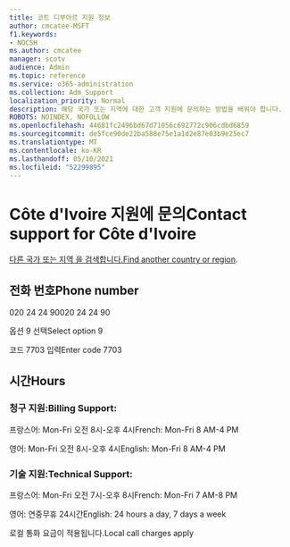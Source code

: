 ```yaml
---
title: 코트 디부아르 지원 정보
author: cmcatee-MSFT
f1.keywords:
- NOCSH
ms.author: cmcatee
manager: scotv
audience: Admin
ms.topic: reference
ms.service: o365-administration
ms.collection: Adm_Support
localization_priority: Normal
description: 해당 국가 또는 지역에 대한 고객 지원에 문의하는 방법을 배워야 합니다.
ROBOTS: NOINDEX, NOFOLLOW
ms.openlocfilehash: 44681fc2496bd67d71056c692772c906cdbd6859
ms.sourcegitcommit: de5fce90de22ba588e75e1a1d2e87e03b9e25ec7
ms.translationtype: MT
ms.contentlocale: ko-KR
ms.lasthandoff: 05/10/2021
ms.locfileid: "52299895"
---
```

# <a name="contact-support-for-cte-divoire"></a><span data-ttu-id="caf86-103">Côte d'Ivoire 지원에 문의</span><span class="sxs-lookup"><span data-stu-id="caf86-103">Contact support for Côte d'Ivoire</span></span>

<span data-ttu-id="caf86-104">[다른 국가 또는 지역 을 검색합니다.](../../business-video/get-help-support.md)</span><span class="sxs-lookup"><span data-stu-id="caf86-104">[Find another country or region](../../business-video/get-help-support.md).</span></span>

## <a name="phone-number"></a><span data-ttu-id="caf86-105">전화 번호</span><span class="sxs-lookup"><span data-stu-id="caf86-105">Phone number</span></span>
<span data-ttu-id="caf86-106">020 24 24 90</span><span class="sxs-lookup"><span data-stu-id="caf86-106">020 24 24 90</span></span>

<span data-ttu-id="caf86-107">옵션 9 선택</span><span class="sxs-lookup"><span data-stu-id="caf86-107">Select option 9</span></span>

<span data-ttu-id="caf86-108">코드 7703 입력</span><span class="sxs-lookup"><span data-stu-id="caf86-108">Enter code 7703</span></span>

## <a name="hours"></a><span data-ttu-id="caf86-109">시간</span><span class="sxs-lookup"><span data-stu-id="caf86-109">Hours</span></span>
### <a name="billing-support"></a><span data-ttu-id="caf86-110">청구 지원:</span><span class="sxs-lookup"><span data-stu-id="caf86-110">Billing Support:</span></span>

<span data-ttu-id="caf86-111">프랑스어: Mon-Fri 오전 8시-오후 4시</span><span class="sxs-lookup"><span data-stu-id="caf86-111">French: Mon-Fri 8 AM-4 PM</span></span>

<span data-ttu-id="caf86-112">영어: Mon-Fri 오전 8시-오후 4시</span><span class="sxs-lookup"><span data-stu-id="caf86-112">English: Mon-Fri 8 AM-4 PM</span></span>

### <a name="technical-support"></a><span data-ttu-id="caf86-113">기술 지원:</span><span class="sxs-lookup"><span data-stu-id="caf86-113">Technical Support:</span></span>

<span data-ttu-id="caf86-114">프랑스어: Mon-Fri 오전 7시-오후 8시</span><span class="sxs-lookup"><span data-stu-id="caf86-114">French: Mon-Fri 7 AM-8 PM</span></span>

<span data-ttu-id="caf86-115">영어: 연중무휴 24시간</span><span class="sxs-lookup"><span data-stu-id="caf86-115">English: 24 hours a day, 7 days a week</span></span>

<span data-ttu-id="caf86-116">로컬 통화 요금이 적용됩니다.</span><span class="sxs-lookup"><span data-stu-id="caf86-116">Local call charges apply</span></span>
